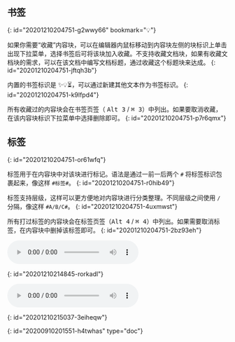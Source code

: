 ## 书签
{: id="20201210204751-g2wwy66" bookmark="💡"}

如果你需要“收藏”内容块，可以在编辑器内鼠标移动到内容块左侧的块标识上单击出现下拉菜单，选择书签后可将该块加入收藏。不支持收藏文档块，如果有收藏文档块的需求，可以在该文档中编写文档标题，通过收藏这个标题块来达成。
{: id="20201210204751-jftqh3b"}

内置的书签标识是 ✨💡️⏳，可以通过新建其他文本作为书签标识。
{: id="20201210204751-k9lfpd4"}

所有收藏过的内容块会在书签页签（ <kbd>Alt 3</kbd> / <kbd>⌘ 3</kbd>）中列出。如果要取消收藏，在该内容块标识下拉菜单中选择删除即可。
{: id="20201210204751-p7r6qmx"}

## 标签
{: id="20201210204751-or61wfq"}

标签用于在内容块中对该块进行标记。语法是通过一前一后两个 `#` 将标签标识包裹起来，像这样 `#标签#`。
{: id="20201210204751-r0hib49"}

标签支持层级，这样可以更方便地对内容块进行分类整理。不同层级之间使用 `/` 分隔，像这样 `#A/B/C#`。
{: id="20201210204751-4uxmwst"}

所有打过标签的内容块会在标签页签（<kbd>Alt 4</kbd> / <kbd>⌘ 4</kbd>）中列出。如果需要取消标签，在内容块中删掉该标签即可。
{: id="20201210204751-2bz93eh"}

<audio controls="controls" src="assets/20201210215000-6n5v8s7-record1607608200746.wav"></audio>

{: id="20201210214845-rorkadl"}

<audio controls="controls" src="assets/20201210215052-z6l0jdr-record1607608252742.wav"></audio>

{: id="20201210215037-3eiheqw"}


{: id="20200910201551-h4twhas" type="doc"}

